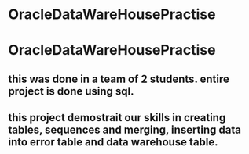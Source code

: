 # OracleDataWareHousePractise

# OracleDataWareHousePractise
## this was done in a team of 2 students. entire project is done using sql.
## this project demostrait our skills in creating tables, sequences and merging, inserting data into error table and data warehouse table.
